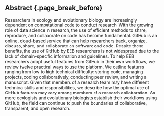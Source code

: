 ## Abstract {.page_break_before}

Researchers in ecology and evolutionary biology are increasingly dependent on computational code to conduct research.
With the growing role of data science in research, the use of efficient methods to share, reproduce, and collaborate on code has become fundamental. 
GitHub is an online, cloud-based service that can help researchers track, organize, discuss, share, and collaborate on software and code.
Despite these benefits, the use of GitHub by EEB researchers is not widespread due to the lack of domain-specific information and guidelines.
To help EEB researchers adopt useful features from GitHub in their own workflows, we review twelve practical ways to use the platform.
We outline features ranging from low to high technical difficulty: storing code, managing projects, coding collaboratively, conducting peer review, and writing a manuscript.
Given that members of a research team may have different technical skills and responsibilities, we describe how the optimal use of GitHub features may vary among members of a research collaboration.
As more ecologists and evolutionary biologists establish their workflows using GitHub, the field can continue to push the boundaries of collaborative, transparent, and open research.
